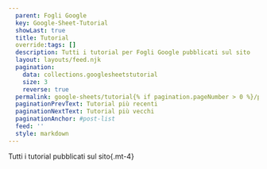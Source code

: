```yaml
---
  parent: Fogli Google
  key: Google-Sheet-Tutorial
  showLast: true
  title: Tutorial
  override:tags: []
  description: Tutti i tutorial per Fogli Google pubblicati sul sito
  layout: layouts/feed.njk
  pagination:
    data: collections.googlesheetstutorial
    size: 3
    reverse: true
  permalink: google-sheets/tutorial{% if pagination.pageNumber > 0 %}/page/{{ pagination.pageNumber }}{% endif %}/
  paginationPrevText: Tutorial più recenti
  paginationNextText: Tutorial più vecchi
  paginationAnchor: #post-list
  feed: ''
  style: markdown
---
```


Tutti i tutorial pubblicati sul sito{.mt-4}

<div id="post-list" class="heading">
</div>
